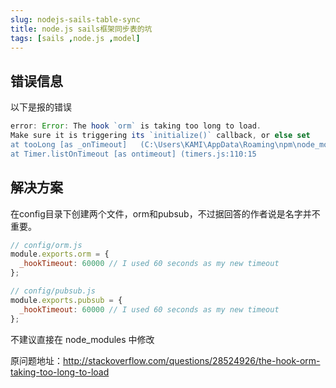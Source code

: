 ```yaml
---
slug: nodejs-sails-table-sync
title: node.js sails框架同步表的坑
tags: [sails ,node.js ,model]
---
```


## 错误信息
以下是报的错误
```js
error: Error: The hook `orm` is taking too long to load.
Make sure it is triggering its `initialize()` callback, or else set       `sails.config.orm._hookTimeout to a higher value (currently 20000)
at tooLong [as _onTimeout]   (C:\Users\KAMI\AppData\Roaming\npm\node_modules\sails\lib\app\private\loadHooks.js:92:21)
at Timer.listOnTimeout [as ontimeout] (timers.js:110:15
```

## 解决方案
在config目录下创建两个文件，orm和pubsub，不过据回答的作者说是名字并不重要。

```js
// config/orm.js
module.exports.orm = {
  _hookTimeout: 60000 // I used 60 seconds as my new timeout
};
```

```js
// config/pubsub.js
module.exports.pubsub = {
  _hookTimeout: 60000 // I used 60 seconds as my new timeout
};
```

不建议直接在 node_modules 中修改

原问题地址：http://stackoverflow.com/questions/28524926/the-hook-orm-taking-too-long-to-load
